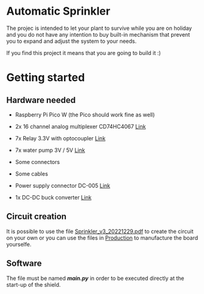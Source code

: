 # Automatic Sprinkler
The projec is intended to let your plant to survive while you are on holiday and you do not have any intention to buy built-in mechanism that prevent you to expand and adjust the system to your needs.

If you find this project it means that you are going to build it :) 

# Getting started

## Hardware needed

* Raspberry Pi Pico W (the Pico should work fine as well)

* 2x 16 channel analog multiplexer CD74HC4067 [Link](https://www.amazon.it/gp/product/B0814WWPKN/ref=ppx_yo_dt_b_asin_title_o08_s00?ie=UTF8&psc=1)

* 7x Relay 3.3V with optocoupler [Link](https://www.amazon.it/gp/product/B07PLQNSW2/ref=ppx_yo_dt_b_asin_title_o04_s00?ie=UTF8&psc=1)

* 7x water pump 3V / 5V [Link](https://www.amazon.it/gp/product/B082PM8L6X/ref=ppx_yo_dt_b_asin_title_o06_s00?ie=UTF8&th=1)

* Some connectors

* Some cables

* Power supply connector DC-005 [Link](https://www.amazon.it/Sourcing-Alimentazione-connettore-Femmina-Supporto/dp/B07KYBRJXQ/ref=sr_1_6?__mk_it_IT=%C3%85M%C3%85%C5%BD%C3%95%C3%91&crid=K79VMFLPMOE0&keywords=DC-005&qid=1675707821&sprefix=dc-005%2Caps%2C954&sr=8-6)

* 1x DC-DC buck converter [Link](https://www.amazon.it/gp/product/B0823P6PW6/ref=ppx_yo_dt_b_search_asin_title?ie=UTF8&psc=1)

## Circuit creation

It is possible to use the file [Sprinkler_v3_20221229.pdf](Board/Sprinkler_v3_20221229.pdf) to create the circuit on your own or you can use the files in [Production](Board/Production/) to manufacture the board yourselfe.


## Software

The file must be named ***main.py*** in order to be executed directly at the start-up of the shield.
